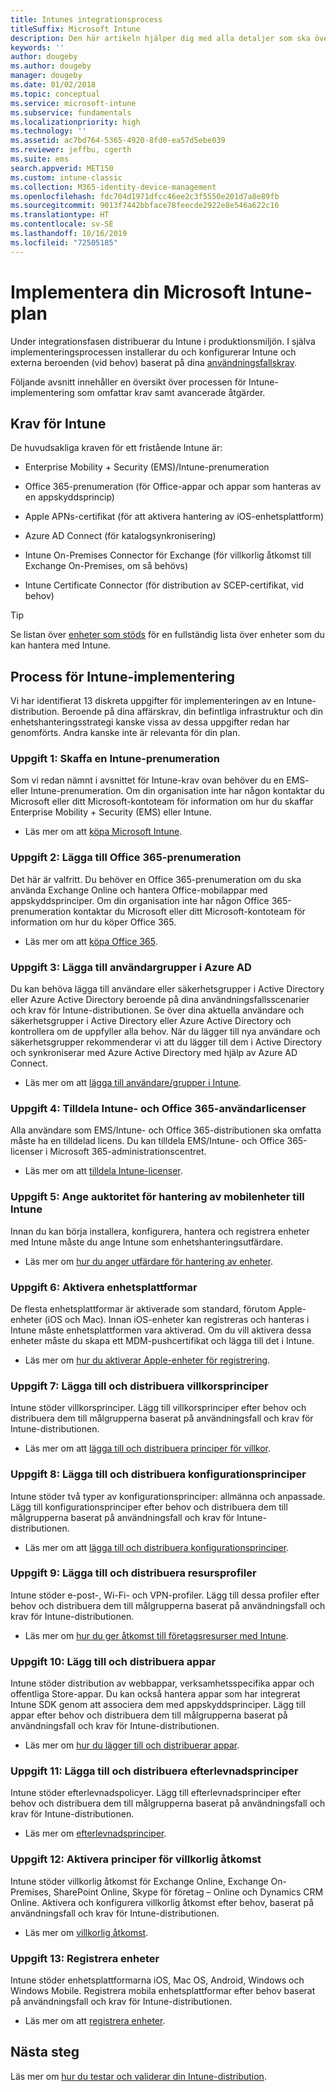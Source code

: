 ```yaml
---
title: Intunes integrationsprocess
titleSuffix: Microsoft Intune
description: Den här artikeln hjälper dig med alla detaljer som ska övervägas vid registreringen av en Microsoft Intune-molnlösning i din miljö.
keywords: ''
author: dougeby
ms.author: dougeby
manager: dougeby
ms.date: 01/02/2018
ms.topic: conceptual
ms.service: microsoft-intune
ms.subservice: fundamentals
ms.localizationpriority: high
ms.technology: ''
ms.assetid: ac7bd764-5365-4920-8fd0-ea57d5ebe039
ms.reviewer: jeffbu, cgerth
ms.suite: ems
search.appverid: MET150
ms.custom: intune-classic
ms.collection: M365-identity-device-management
ms.openlocfilehash: fdc704d1971dfcc46ee2c3f5550e201d7a8e89fb
ms.sourcegitcommit: 9013f7442bbface78feecde2922e8e546a622c16
ms.translationtype: HT
ms.contentlocale: sv-SE
ms.lasthandoff: 10/16/2019
ms.locfileid: "72505185"
---
```

# <a name="implement-your-microsoft-intune-plan"></a>Implementera din Microsoft Intune-plan

Under integrationsfasen distribuerar du Intune i produktionsmiljön. I själva implementeringsprocessen installerar du och konfigurerar Intune och externa beroenden (vid behov) baserat på dina [användningsfallskrav](planning-guide-requirements.md).

Följande avsnitt innehåller en översikt över processen för Intune-implementering som omfattar krav samt avancerade åtgärder.

## <a name="intune-requirements"></a>Krav för Intune

De huvudsakliga kraven för ett fristående Intune är:

- Enterprise Mobility + Security (EMS)/Intune-prenumeration

- Office 365-prenumeration (för Office-appar och appar som hanteras av en appskyddsprincip)

- Apple APNs-certifikat (för att aktivera hantering av iOS-enhetsplattform)

- Azure AD Connect (för katalogsynkronisering)

- Intune On-Premises Connector för Exchange (för villkorlig åtkomst till Exchange On-Premises, om så behövs)

- Intune Certificate Connector (för distribution av SCEP-certifikat, vid behov)

>[!TIP]
> Se listan över [enheter som stöds](supported-devices-browsers.md) för en fullständig lista över enheter som du kan hantera med Intune.

## <a name="intune-implementation-process"></a>Process för Intune-implementering

Vi har identifierat 13 diskreta uppgifter för implementeringen av en Intune-distribution. Beroende på dina affärskrav, din befintliga infrastruktur och din enhetshanteringsstrategi kanske vissa av dessa uppgifter redan har genomförts. Andra kanske inte är relevanta för din plan.

### <a name="task-1-get-an-intune-subscription"></a>Uppgift 1: Skaffa en Intune-prenumeration

Som vi redan nämnt i avsnittet för Intune-krav ovan behöver du en EMS- eller Intune-prenumeration. Om din organisation inte har någon kontaktar du Microsoft eller ditt Microsoft-kontoteam för information om hur du skaffar Enterprise Mobility + Security (EMS) eller Intune.

- Läs mer om att [köpa Microsoft Intune](https://www.microsoft.com/cloud-platform/microsoft-intune-pricing).

### <a name="task-2-add-office-365-subscription"></a>Uppgift 2: Lägga till Office 365-prenumeration

Det här är valfritt. Du behöver en Office 365-prenumeration om du ska använda Exchange Online och hantera Office-mobilappar med appskyddsprinciper. Om din organisation inte har någon Office 365-prenumeration kontaktar du Microsoft eller ditt Microsoft-kontoteam för information om hur du köper Office 365.

- Läs mer om att [köpa Office 365](https://products.office.com/business/compare-office-365-for-business-plans).

### <a name="task-3-add-users-groups-in-azure-ad"></a>Uppgift 3: Lägga till användargrupper i Azure AD

Du kan behöva lägga till användare eller säkerhetsgrupper i Active Directory eller Azure Active Directory beroende på dina användningsfallsscenarier och krav för Intune-distributionen. Se över dina aktuella användare och säkerhetsgrupper i Active Directory eller Azure Active Directory och kontrollera om de uppfyller alla behov. När du lägger till nya användare och säkerhetsgrupper rekommenderar vi att du lägger till dem i Active Directory och synkroniserar med Azure Active Directory med hjälp av Azure AD Connect.

- Läs mer om att [lägga till användare/grupper i Intune](users-add.md).
<!---why not send them to the AAD connect topic? Question out to Andre: https://docs.microsoft.com/azure/active-directory/connect/active-directory-aadconnect--->


### <a name="task-4-assign-intune-and-office-365-user-licenses"></a>Uppgift 4: Tilldela Intune- och Office 365-användarlicenser

Alla användare som EMS/Intune- och Office 365-distributionen ska omfatta måste ha en tilldelad licens. Du kan tilldela EMS/Intune- och Office 365-licenser i Microsoft 365-administrationscentret.

- Läs mer om att [tilldela Intune-licenser](licenses-assign.md).

### <a name="task-5-set-mobile-device-management-authority-to-intune"></a>Uppgift 5: Ange auktoritet för hantering av mobilenheter till Intune

Innan du kan börja installera, konfigurera, hantera och registrera enheter med Intune måste du ange Intune som enhetshanteringsutfärdare.

- Läs mer om [hur du anger utfärdare för hantering av enheter](mdm-authority-set.md).

### <a name="task-6-enable-device-platforms"></a>Uppgift 6: Aktivera enhetsplattformar

De flesta enhetsplattformar är aktiverade som standard, förutom Apple-enheter (iOS och Mac). Innan iOS-enheter kan registreras och hanteras i Intune måste enhetsplattformen vara aktiverad. Om du vill aktivera dessa enheter måste du skapa ett MDM-pushcertifikat och lägga till det i Intune.

- Läs mer om [hur du aktiverar Apple-enheter för registrering](../enrollment/apple-mdm-push-certificate-get.md).

### <a name="task-7-add-and-deploy-terms-and-conditions-policies"></a>Uppgift 7: Lägga till och distribuera villkorsprinciper

Intune stöder villkorsprinciper. Lägg till villkorsprinciper efter behov och distribuera dem till målgrupperna baserat på användningsfall och krav för Intune-distributionen.

- Läs mer om att [lägga till och distribuera principer för villkor](../enrollment/terms-and-conditions-create.md).

### <a name="task-8-add-and-deploy-configuration-policies"></a>Uppgift 8: Lägga till och distribuera konfigurationsprinciper

Intune stöder två typer av konfigurationsprinciper: allmänna och anpassade. Lägg till konfigurationsprinciper efter behov och distribuera dem till målgrupperna baserat på användningsfall och krav för Intune-distributionen.

- Läs mer om att [lägga till och distribuera konfigurationsprinciper](../configuration/device-profiles.md).

### <a name="task-9-add-and-deploy-resource-profiles"></a>Uppgift 9: Lägga till och distribuera resursprofiler

Intune stöder e-post-, Wi-Fi- och VPN-profiler. Lägg till dessa profiler efter behov och distribuera dem till målgrupperna baserat på användningsfall och krav för Intune-distributionen.

- Läs mer om [hur du ger åtkomst till företagsresurser med Intune](../configuration/device-profiles.md).

### <a name="task-10-add-and-deploy-apps"></a>Uppgift 10: Lägg till och distribuera appar

Intune stöder distribution av webbappar, verksamhetsspecifika appar och offentliga Store-appar. Du kan också hantera appar som har integrerat Intune SDK genom att associera dem med appskyddsprinciper. Lägg till appar efter behov och distribuera dem till målgrupperna baserat på användningsfall och krav för Intune-distributionen.

- Läs mer om [hur du lägger till och distribuerar appar](../apps/app-management.md).

### <a name="task-11-add-and-deploy-compliance-policies"></a>Uppgift 11: Lägga till och distribuera efterlevnadsprinciper

Intune stöder efterlevnadspolicyer. Lägg till efterlevnadsprinciper efter behov och distribuera dem till målgrupperna baserat på användningsfall och krav för Intune-distributionen.

- Läs mer om [efterlevnadsprinciper](../protect/device-compliance-get-started.md).

### <a name="task-12-enable-conditional-access-policies"></a>Uppgift 12: Aktivera principer för villkorlig åtkomst

Intune stöder villkorlig åtkomst för Exchange Online, Exchange On-Premises, SharePoint Online, Skype för företag – Online och Dynamics CRM Online. Aktivera och konfigurera villkorlig åtkomst efter behov, baserat på användningsfall och krav för Intune-distributionen.

- Läs mer om [villkorlig åtkomst](../protect/conditional-access.md).

### <a name="task-13-enroll-devices"></a>Uppgift 13: Registrera enheter

Intune stöder enhetsplattformarna iOS, Mac OS, Android, Windows och Windows Mobile. Registrera mobila enhetsplattformar efter behov baserat på användningsfall och krav för Intune-distributionen.

- Läs mer om att [registrera enheter](../enrollment/device-enrollment.md).


## <a name="next-steps"></a>Nästa steg
Läs mer om [hur du testar och validerar din Intune-distribution](planning-guide-test-validation.md).
